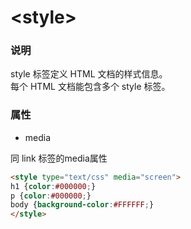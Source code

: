 # &lt;style&gt;

### 说明
style 标签定义 HTML 文档的样式信息。  
每个 HTML 文档能包含多个 style 标签。  

### 属性
- media

同 link 标签的media属性
```html
<style type="text/css" media="screen">
h1 {color:#000000;}
p {color:#000000;}
body {background-color:#FFFFFF;}
</style>
```







